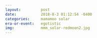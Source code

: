```yaml
---
layout:         post
date:           2018-8-3 01:12:54 -0400
categories:     mamamoo solar
era-or-event:   egotistic
img:            mmm_solar-redmoon2.jpg
---
```

